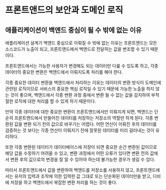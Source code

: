 # 프론트앤드의 보안과 도메인 로직

## 애플리케이션이 백앤드 중심이 될 수 밖에 없는 이유

애플리케이션 설계가 백앤드 중심으로 이뤄질 수 밖에 없는 이유는 프론트앤드는 모든 소스코드가 노출이 되고, 프론트앤드에서 백앤드로 전달하는 값을 변조할 수 있기 때문이다.

프론트앤드에서는 가능한 사용자가 변경해도 되는 데이터만 다룰 수 있도록 하고, 각종 데이터의 중요한 변환은 백앤드에서 이뤄지도록 처리를 해야 한다.

각종 중요한 데이터 변환을 백앤드에서 처리하는 이유는 데이터의 변환 방식이 도메인에 관련된 로직이므로 서비스의 중요한 핵심 로직일 수 있기 때문에 가능한 노출을 하지 않는 것이 좋으며, 백앤드에서 각종 변환 과정 중에서 변환 될 수 없는 값을 감지하여 부적절한 로직에 대한 처리를 할 수 있게 하기 때문이다.

만약 각종 데이터에 대한 중요한 변환이 프론트앤드에서만 이뤄지게 되면, 백앤드는 단순히 프론트앤드에서 만들어진 데이터를 저장하는 저장소의 역할만 하게 된다. 각종 변환된 값을 변환 되기 전의 값으로 바꾸기는 어렵다. 어떤 연산이 이뤄진 후의 데이터를 검증하는 것 보다는 각종 연산이 이뤄지기 전에 잘못된 데이터를 미리 걸러내는 것이 유리하다. 

또한 각종 변환된 데이터가 데이터베이스에 저장이 되면 중요한 순간 변환된 값이므로 해당 값을 수정하기 어려울 수 있고, 변환 과정에서 어떤 오류가 있다면 변환 전의 값에서 변환 후의 값으로의 변경을 잘 알 수 있어야 하는데 불가능한 경우가 생길 수 있다.

따라서 프론트앤드에서 값을 변환하여 백앤드를 저장소롤 사용하지 않고, 프론트앤드에서는 유저의 입력과 조작에 의한 입력한 값 그대로 또는 단순화된 데이터만을 받고, 디비에 저장을 하고 백앤드에서 복잡한 변환 처리를 하는 것이 좋다.
